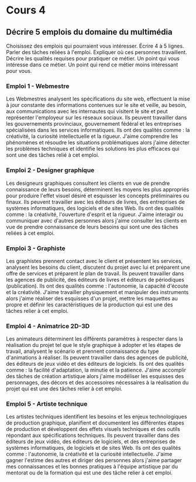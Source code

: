 # Cours 4
## Décrire 5 emplois du domaine du multimédia
Choisissez des emplois qui pourraient vous intéresser. 
Écrire 4 à 5 lignes. Parler des tâches reliées à l'emploi. Expliquer où ces personnes travaillent. Décrire les qualités requises pour pratiquer ce métier. Un point qui vous intéresse dans ce métier. Un point qui rend ce métier moins intéressant pour vous.  

### Emploi 1 - Webmestre

Les Webmestres analysent les spécifications du site web, effectuent la mise à jour constante des informations contenues sur le site et veille, au besoin, aux communications avec les internautes qui visitent le site et peut représenter l'employeur sur les réseaux sociaux. Ils peuvent travailler dans les gouvernements provinciaux, gouvernement fédéral et les entreprises spécialisées dans les services informatiques. Ils ont des qualités comme : la créativité, la curiosité intellectuelle et la rigueur. J'aime comprendre les phénomènes et résoudre les situations problématiques alors j'aime détecter les problèmes techniques et identifie les solutions les plus efficaces qui sont une des tâches relié à cet emploi.
### Emploi 2 - Designer graphique

Les designeurs graphiques consultent les clients en vue de prendre connaissance de leurs besoins, déterminent les moyens les plus appropriés pour produire l'effet visuel désiré et esquisser les concepts préliminaires ou finaux. Ils peuvent travailler avec les éditeurs de livres, des entreprises de systèmes informatiques, des logiciels et de sites Web. Ils ont des qualités comme : la créativité, l'ouverture d'esprit et la rigueur. J'aime interagir ou communiquer avec d'autres personnes alors j'aime consulter les clients en vue de prendre connaissance de leurs besoins qui sont une des tâches reliées à cet emploi.
### Emploi 3 - Graphiste

Les graphistes prennent contact avec le client et présentent les services, analysent les besoins du client, discutent du projet avec lui et préparent une offre de services et préparent le plan de travail. Ils peuvent travailler dans les agences de publicité, des éditeurs de livres et éditeurs de périodiques (publication). Ils ont des qualités comme : l'autonomie, la capacité d'écoute et la créativité. J'aime travailler physiquement et manipuler des instruments alors j'aime réaliser des esquisses d'un projet, mettre les maquettes au propre et définir les caractéristiques de la production qui est une des tâches relier à cet emploi.
### Emploi 4 - Animatrice 2D-3D

Les animateurs déterminent les différents paramètres à respecter dans la réalisation du projet tel que le style graphique à adopter et les étapes de travail, analysent le scénario et prennent connaissance du type d'animations à réaliser. Ils peuvent travailler dans des agences de publicité, des éditeurs de jeux vidéo et des éditeurs de logiciels. Ils ont des qualités comme : la facilité d'adaptation, la minutie et la patience. J'aime accomplir des tâches de création artistique alors j'aime modéliser les esquisses des personnages, des décors et des accessoires nécessaires à la réalisation du projet qui est une des tâches relier à cet emploi.
### Emploi 5 - Artiste technique

Les artistes techniques identifient les besoins et les enjeux technologiques de production graphique, planifient et documentent les différentes étapes de production et développent des effets visuels techniques et des outils répondant aux spécifications techniques. Ils peuvent travailler dans des éditeurs de jeux vidéo, des éditeurs de logiciels, et des entreprises de systèmes informatiques, de logiciels et de sites Web. Ils ont des qualités comme : l'autonomie, la créativité et la curiosité intellectuelle. J'aime gagner l'estime des autres et diriger des personnes alors j'aime partager mes connaissances et les bonnes pratiques à l'équipe artistique par du mentorat ou de la formation qui est une des tâche relier à cet emploi.
